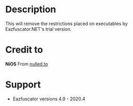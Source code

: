 # Description
This will remove the restrictions placed on executables by Eazfuscator.NET's trial version.

# Credit to
<b>NiOS</b> From <a target="_blank" href="https://www.nulled.to/topic/24434-eazunlock-remove-eazfuscatornet-trial-restrictions/page-1">nulled.to</a>

# Support
- Eazfuscator versions 4.9 - 2020.4 
